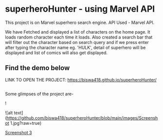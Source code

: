 # superheroHunter - using Marvel API

This project is on Marvel superhero search engine. 
API Used - Marvel API. 

We have Fetched and displayed a list of characters on the home page. It loads random character each time it loads.
Also created a search bar that will filter out the character based on search query and if we press enter after typing the character name eg. 'HULK', detail of superhero will be displayed and list of comics will also get displayed.

## Find the demo below
LINK TO OPEN THE PROJECT: https://biswa418.github.io/superheroHunter/

## 
Some glimpses of the project are-

<picture>
  <source srcset="./images/Screenshot 1.png">
  <source srcset="./images/Screenshot 1.png">
</picture>!

![alt text](https://github.com/biswa418/superheroHunter/blob/main/images/Screenshot 1.jpg?raw=true)


[Screenshot 3](https://user-images.githubusercontent.com/88776869/216670237-a7ec91e1-2795-4c1f-bd68-eee8983ef76e.png)
